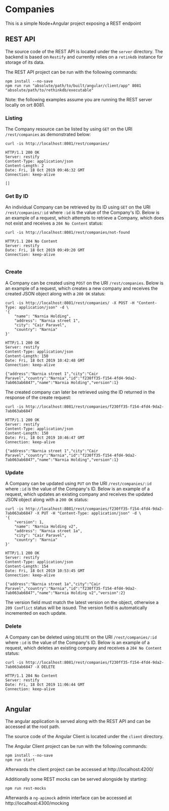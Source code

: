 # Companies 
 
This is a simple Node+Angular project exposing a REST endpoint

## REST API 
The source code of the REST API is located under the `server` directory. 
The backend is based on `Restify` and currently relies on a `retinkdb` instance for storage of its data. 

The REST API project can be run with the following commands: 
```shell script
npm install --no-save
npm run run "absolute/path/to/built/angular/client/app" 8081 "absolute/path/to/rethinkdb/executable"
```

Note: the following examples assume you are running the REST server locally on ort 8081. 

### Listing 
The Company resource can be listed by using `GET` on the URI `/rest/companies` as demonstrated below: 
```shell script
curl -is http://localhost:8081/rest/companies/
```
```log
HTTP/1.1 200 OK
Server: restify
Content-Type: application/json
Content-Length: 2
Date: Fri, 18 Oct 2019 09:46:32 GMT
Connection: keep-alive

[]
```

### Get By ID
An individual Company can be retrieved by its ID using `GET` on the URI `/rest/companies/:id` where `:id` is the value of the Company's ID.
Below is an example of a request, which attempts to retrieve a Company, which does not exist and receives a `204 No Content` status: 
```shell script
curl -is http://localhost:8081/rest/companies/not-found
```
```log
HTTP/1.1 204 No Content
Server: restify
Date: Fri, 18 Oct 2019 09:49:20 GMT
Connection: keep-alive


```

### Create
A Company can be created using `POST` on the URI `/rest/companies`.
Below is an example of a request, which creates a new company and receives the created JSON object along with a `200 OK` status: 
```shell script
curl -is http://localhost:8081/rest/companies/ -X POST -H "Content-Type: application/json" -d \
'{
    "name": "Narnia Holding",
    "address": "Narnia street 1",
    "city": "Cair Paravel",
    "country": "Narnia"
}'
```
```log
HTTP/1.1 200 OK
Server: restify
Content-Type: application/json
Content-Length: 150
Date: Fri, 18 Oct 2019 10:42:48 GMT
Connection: keep-alive

{"address":"Narnia street 1","city":"Cair Paravel","country":"Narnia","id":"f230ff35-f154-4fd4-9da2-7ab063ab6847","name":"Narnia Holding","version":1}
```

The created company can later be retrieved using the ID returned in the response of the create request: 
```shell script
curl -is http://localhost:8081/rest/companies/f230ff35-f154-4fd4-9da2-7ab063ab6847
```
```log
HTTP/1.1 200 OK
Server: restify
Content-Type: application/json
Content-Length: 150
Date: Fri, 18 Oct 2019 10:46:47 GMT
Connection: keep-alive

{"address":"Narnia street 1","city":"Cair Paravel","country":"Narnia","id":"f230ff35-f154-4fd4-9da2-7ab063ab6847","name":"Narnia Holding","version":1}
```

### Update
A Company can be updated using `PUT` on the URI `/rest/companies/:id` where `:id` is the value of the Company's ID.
Below is an example of a request, which updates an existing company and receives the updated JSON object along with a `200 OK` status:
```shell script
curl -is http://localhost:8081/rest/companies/f230ff35-f154-4fd4-9da2-7ab063ab6847 -X PUT -H "Content-Type: application/json" -d \
'{
    "version": 1,
    "name": "Narnia Holding v2",
    "address": "Narnia street 1a",
    "city": "Cair Paravel",
    "country": "Narnia"
}'
```
```log
HTTP/1.1 200 OK
Server: restify
Content-Type: application/json
Content-Length: 154
Date: Fri, 18 Oct 2019 10:53:45 GMT
Connection: keep-alive

{"address":"Narnia street 1a","city":"Cair Paravel","country":"Narnia","id":"f230ff35-f154-4fd4-9da2-7ab063ab6847","name":"Narnia Holding v2","version":2}
```
The version field must match the latest version on the object, otherwise a `209 Conflict` status will be issued. The version field is automatically incremented on each update. 

### Delete
A Company can be deleted using `DELETE` on the URI `/rest/companies/:id` where `:id` is the value of the Company's ID.
Below is an example of a request, which deletes an existing company and receives a `204 No Content` status:
```shell script
curl -is http://localhost:8081/rest/companies/f230ff35-f154-4fd4-9da2-7ab063ab6847 -X DELETE
```
```log
HTTP/1.1 204 No Content
Server: restify
Date: Fri, 18 Oct 2019 11:06:44 GMT
Connection: keep-alive


```

## Angular
The angular application is served along with the REST API and can be accessed at the root path. 

The source code of the Angular Client is located under the `client` directory. 

The Angular Client project can be run with the following commands: 
```shell script
npm install --no-save
npm run start
```
Afterwards the client project can be accessed at http://localhost:4200/

Additionally some REST mocks can be served alongside by starting: 
```shell script
npm run rest-mocks
```
Afterwards a `ng-apimock` admin interface can be accessed at http://localhost:4300/mocking